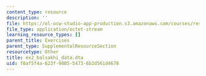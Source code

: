 ```yaml
---
content_type: resource
description: ''
file: https://ol-ocw-studio-app-production.s3.amazonaws.com/courses/res-14-001-abdul-latif-jameel-poverty-action-lab-executive-training-evaluating-social-programs-2009-spring-2009/f0af5f4a623f900554736b2d561d4678_ex2_balsakhi_data.dta
file_type: application/octet-stream
learning_resource_types: []
parent_title: Exercises
parent_type: SupplementalResourceSection
resourcetype: Other
title: ex2_balsakhi_data.dta
uid: f0af5f4a-623f-9005-5473-6b2d561d4678
---
```

